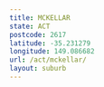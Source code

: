 ```yaml
---
title: MCKELLAR
state: ACT
postcode: 2617
latitude: -35.231279
longitude: 149.086682
url: /act/mckellar/
layout: suburb
---
```

